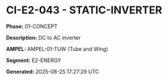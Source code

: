 # CI-E2-043 - STATIC-INVERTER

**Phase:** 01-CONCEPT

**Description:** DC to AC inverter

**AMPEL:** AMPEL-01-TUW (Tube and Wing)

**Segment:** E2-ENERGY

**Generated:** 2025-08-25 17:27:29 UTC
